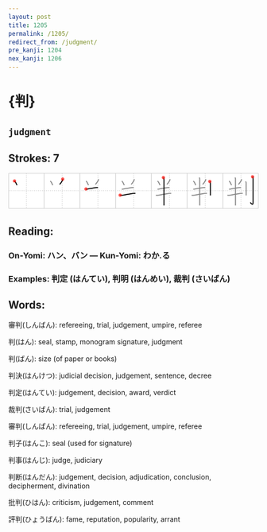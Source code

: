 ```yaml
---
layout: post
title: 1205
permalink: /1205/
redirect_from: /judgment/
pre_kanji: 1204
nex_kanji: 1206
---
```


# {判}

## `judgment`

## Strokes: 7

<div class="stroke"><img src="../images/E588A4.png" /></div>

## Reading:

### On-Yomi: ハン、バン &mdash; Kun-Yomi: わか.る

### Examples: 判定 (はんてい), 判明 (はんめい), 裁判 (さいばん)

## Words:

審判(しんばん): refereeing, trial, judgement, umpire, referee

判(はん): seal, stamp, monogram signature, judgment

判(ばん): size (of paper or books)

判決(はんけつ): judicial decision, judgement, sentence, decree

判定(はんてい): judgement, decision, award, verdict

裁判(さいばん): trial, judgement

審判(しんぱん): refereeing, trial, judgement, umpire, referee

判子(はんこ): seal (used for signature)

判事(はんじ): judge, judiciary

判断(はんだん): judgement, decision, adjudication, conclusion, decipherment, divination

批判(ひはん): criticism, judgement, comment

評判(ひょうばん): fame, reputation, popularity, arrant
